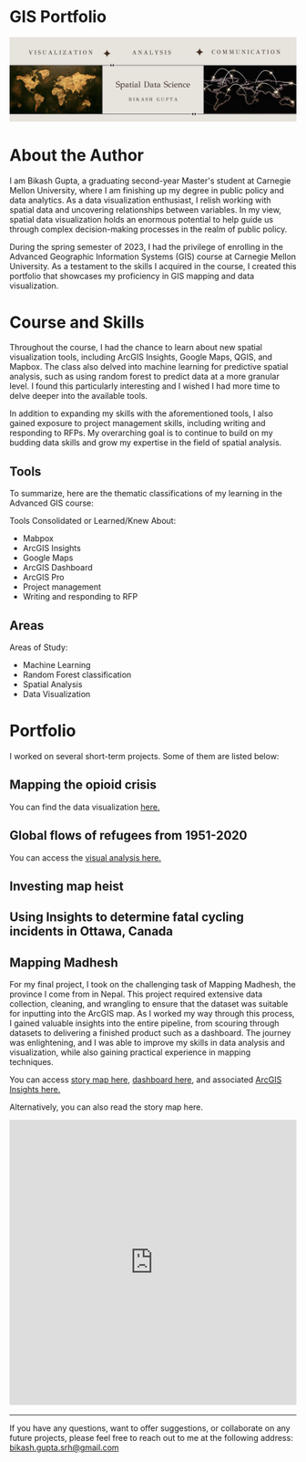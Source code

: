 # GIS Portfolio

![](banner.png)

# About the Author

I am Bikash Gupta, a graduating second-year Master's student at Carnegie Mellon University, where I am finishing up my degree in public policy and data analytics. As a data visualization enthusiast, I relish working with spatial data and uncovering relationships between variables. In my view, spatial data visualization holds an enormous potential to help guide us through complex decision-making processes in the realm of public policy.

During the spring semester of 2023, I had the privilege of enrolling in the Advanced Geographic Information Systems (GIS) course at Carnegie Mellon University. As a testament to the skills I acquired in the course, I created this portfolio that showcases my proficiency in GIS mapping and data visualization.


# Course and Skills

Throughout the course, I had the chance to learn about new spatial visualization tools, including ArcGIS Insights, Google Maps, QGIS, and Mapbox. The class also delved into machine learning for predictive spatial analysis, such as using random forest to predict data at a more granular level. I found this particularly interesting and I wished I had more time to delve deeper into the available tools. 

In addition to expanding my skills with the aforementioned tools, I also gained exposure to project management skills, including writing and responding to RFPs. My overarching goal is to continue to build on my budding data skills and grow my expertise in the field of spatial analysis.

## Tools

To summarize, here are the thematic classifications of my learning in the Advanced GIS course:

Tools Consolidated or Learned/Knew About:

* Mabpox
* ArcGIS Insights
* Google Maps
* ArcGIS Dashboard 
* ArcGIS Pro
* Project management
* Writing and responding to RFP

## Areas 

Areas of Study:
* Machine Learning
* Random Forest classification
* Spatial Analysis
* Data Visualization


# Portfolio

I worked on several short-term projects. Some of them are listed below:

## Mapping the opioid crisis 

You can find the data visualization [here.](https://insights.arcgis.com/#/view/aa939c7bb447456cbecbe1066a327aa5)


## Global flows of refugees from 1951-2020

You can access the [visual analysis here.](https://insights.arcgis.com/#/view/076994654a3448e186b11edbb48b500b) 

## Investing map heist

## Using Insights to determine fatal cycling incidents in Ottawa, Canada

## Mapping Madhesh
For my final project, I took on the challenging task of Mapping Madhesh, the province I come from in Nepal. This project required extensive data collection, cleaning, and wrangling to ensure that the dataset was suitable for inputting into the ArcGIS map. As I worked my way through this process, I gained valuable insights into the entire pipeline, from scouring through datasets to delivering a finished product such as a dashboard. The journey was enlightening, and I was able to improve my skills in data analysis and visualization, while also gaining practical experience in mapping techniques. 

You can access [story map here](https://storymaps.arcgis.com/stories/393bbc9f73e642ed83cf7fb2fef8398c), [dashboard here](https://carnegiemellon.maps.arcgis.com/apps/dashboards/52fed227093c432abe6fbd2b5290e4f0), and associated [ArcGIS Insights here.](https://insights.arcgis.com/#/edit/f550c5467a634cfb89b5ba970b0a07c9)

Alternatively, you can also read the story map here.

<iframe src="https://storymaps.arcgis.com/stories/393bbc9f73e642ed83cf7fb2fef8398c" width="100%" height="500px" frameborder="0" allowfullscreen allow="geolocation"></iframe>

---

If you have any questions, want to offer suggestions, or collaborate on any future projects, please feel free to reach out to me at the following address:
bikash.gupta.srh@gmail.com
